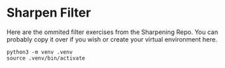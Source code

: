 # Sharpen Filter

Here are the ommited filter exercises from the Sharpening Repo.
You can probably copy it over if you wish or create your virtual environment here.

```
python3 -m venv .venv
source .venv/bin/activate

```

